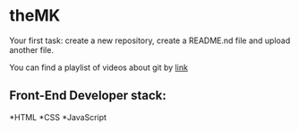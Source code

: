 # theMK
Your first task: create a new repository, create a README.nd file and upload another file.

You can find a playlist of videos about git by [link](https://www.youtube.com/watch?v=xKsBEeMuqIY)

## Front-End Developer stack:

*HTML
﻿﻿*CSS
﻿﻿*JavaScript
